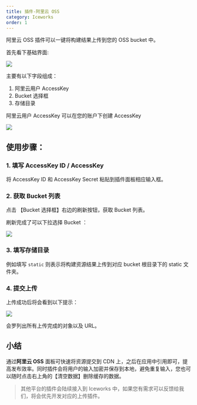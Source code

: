 ```yaml
---
title: 插件-阿里云 OSS
category: Iceworks
order: 1
---
```


阿里云 OSS 插件可以一键将构建结果上传到您的 OSS bucket 中。

首先看下基础界面:

![](https://img.alicdn.com/tfs/TB1bg8qx1SSBuNjy0FlXXbBpVXa-982-712.png)

主要有以下字段组成：

1. 阿里云用户 AccessKey
2. Bucket 选择框
3. 存储目录

阿里云用户 AccessKey 可以在您的账户下创建 AccessKey

![](https://img.alicdn.com/tfs/TB1MXFmxVOWBuNjy0FiXXXFxVXa-1780-1052.png)

## 使用步骤：

### 1. 填写 AccessKey ID / AccessKey

将 AccessKey ID 和 AccessKey Secret 粘贴到插件面板相应输入框。

### 2. 获取 Bucket 列表

点击 【Bucket 选择框】右边的刷新按钮，获取 Bucket 列表。

刷新完成了可以下拉选择 Bucket ：

![](https://img.alicdn.com/tfs/TB1bVhdxYSYBuNjSspiXXXNzpXa-1908-1368.png)

### 3. 填写存储目录

例如填写 `static` 则表示将构建资源结果上传到对应 bucket 根目录下的 static 文件夹。

### 4. 提交上传

上传成功后将会看到以下提示：

![](https://img.alicdn.com/tfs/TB1BBVixYGYBuNjy0FoXXciBFXa-1964-1424.png)

会罗列出所有上传完成的对象以及 URL。

## 小结

通过**阿里云 OSS** 面板可快速将资源提交到 CDN 上，之后在应用中引用即可，提高发布效率。同时插件会将用户的输入加密并保存到本地，避免重复输入，您也可以随时点击右上角的【清空数据】删除缓存的数据。

> 其他平台的插件会陆续接入到 Iceworks 中，如果您有需求可以反馈给我们，将会优先开发对应的上传插件。
